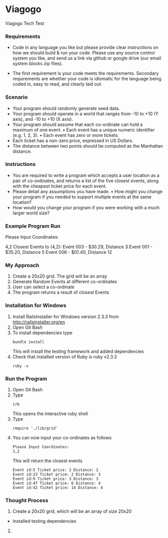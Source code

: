 # Viagogo
Viagogo Tech Test

### Requirements

- Code in any language you like but please provide clear instructions on how we should build & run your code.
Please use any source control system you like, and send us a link via github or google drive (our email system blocks zip files).

- The first requirement is your code meets the requirements.
Secondary requirements are whether your code is idiomatic for the language being coded in, easy to read, and clearly laid out.

### Scenario

- Your program should randomly generate seed data.
- Your program should operate in a world that ranges from -10 to +10 (Y axis), and -10 to +10 (X axis).
- Your program should assume that each co-ordinate can hold a maximum of one event. • Each event has a unique numeric identifier (e.g. 1, 2, 3). • Each event has zero or more tickets.
- Each ticket has a non-zero price, expressed in US Dollars.
- The distance between two points should be computed as the Manhattan distance.


### Instructions

- You are required to write a program which accepts a user location as a pair of co-ordinates, and returns a list of the five closest events, along with the cheapest ticket price for each event.
- Please detail any assumptions you have made. • How might you change your program if you needed to support multiple events at the same location?
- How would you change your program if you were working with a much larger world size?

### Example Program Run


Please Input Coordinates:

4,2
Closest Events to (4,2):
Event 003 - $30.29, Distance 3
Event 001 - $35.20, Distance 5
Event 006 - $01.40, Distance 12

### My Approach

1. Create a 20x20 grid. The grid will be an array
2. Generate Random Events at different co-ordinates
3. User can select a co-ordinate
4. The program returns a result of closest Events

### Installation for Windows

1. Install RailsInstaller for Windows version 2.3.3  from 
   http://railsinstaller.org/en
2. Open Git Bash
3. To install dependencies type
   ```
   bundle install
   ```
   This will install the testing framework and added dependencies
4. Check that installed version of Ruby is ruby v2.3.3
   ```
   ruby -v
   ```

### Run the Program

1. Open Git Bash
2. Type 
   ```
   irb
   ```
   This opens the interactive ruby shell
3. Type
   ```
   require './lib/grid'
   ```
4. You can now input your co-ordinates as follows
   ```
   Please Input Coordinates:
   1,2
   ```
   This will return the closest events
   ```
   Event id:5 Ticket price: 2 Distance: 2
   Event id:23 Ticket price: 2 Distance: 3
   Event id:9 Ticket price: 3 Distance: 3
   Event id:47 Ticket price: 6 Distance: 4
   Event id:42 Ticket price: 14 Distance: 4
   ```
### Thought Process
1. Create a 20x20 grid, which will be an array of size 20x20
- Installed testing dependencies
2.
